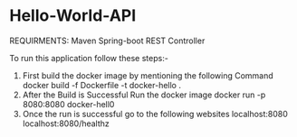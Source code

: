 # Hello-World-API

REQUIRMENTS:
    Maven
    Spring-boot
    REST Controller

To run this application follow these steps:-
1. First build the docker image by mentioning the following Command
docker build -f Dockerfile -t docker-hello .
2. After the Build is Successful Run the docker image
docker run -p 8080:8080 docker-hell0
3. Once the run is successful
go to the following websites
localhost:8080
localhost:8080/healthz
